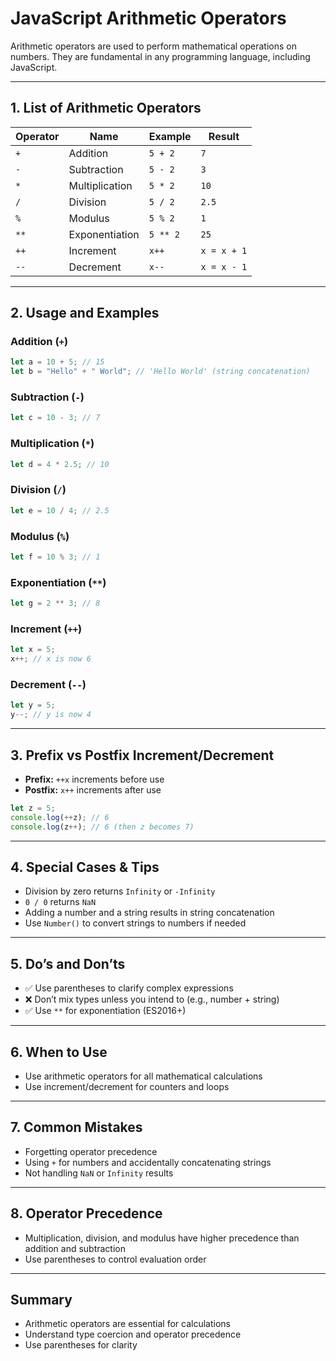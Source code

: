 # JavaScript Arithmetic Operators

Arithmetic operators are used to perform mathematical operations on numbers. They are fundamental in any programming language, including JavaScript.

---

## 1. List of Arithmetic Operators

| Operator | Name           | Example  | Result      |
| -------- | -------------- | -------- | ----------- |
| `+`      | Addition       | `5 + 2`  | `7`         |
| `-`      | Subtraction    | `5 - 2`  | `3`         |
| `*`      | Multiplication | `5 * 2`  | `10`        |
| `/`      | Division       | `5 / 2`  | `2.5`       |
| `%`      | Modulus        | `5 % 2`  | `1`         |
| `**`     | Exponentiation | `5 ** 2` | `25`        |
| `++`     | Increment      | `x++`    | `x = x + 1` |
| `--`     | Decrement      | `x--`    | `x = x - 1` |

---

## 2. Usage and Examples

### Addition (`+`)

```js
let a = 10 + 5; // 15
let b = "Hello" + " World"; // 'Hello World' (string concatenation)
```

### Subtraction (`-`)

```js
let c = 10 - 3; // 7
```

### Multiplication (`*`)

```js
let d = 4 * 2.5; // 10
```

### Division (`/`)

```js
let e = 10 / 4; // 2.5
```

### Modulus (`%`)

```js
let f = 10 % 3; // 1
```

### Exponentiation (`**`)

```js
let g = 2 ** 3; // 8
```

### Increment (`++`)

```js
let x = 5;
x++; // x is now 6
```

### Decrement (`--`)

```js
let y = 5;
y--; // y is now 4
```

---

## 3. Prefix vs Postfix Increment/Decrement

- **Prefix:** `++x` increments before use
- **Postfix:** `x++` increments after use

```js
let z = 5;
console.log(++z); // 6
console.log(z++); // 6 (then z becomes 7)
```

---

## 4. Special Cases & Tips

- Division by zero returns `Infinity` or `-Infinity`
- `0 / 0` returns `NaN`
- Adding a number and a string results in string concatenation
- Use `Number()` to convert strings to numbers if needed

---

## 5. Do’s and Don’ts

- ✅ Use parentheses to clarify complex expressions
- ❌ Don’t mix types unless you intend to (e.g., number + string)
- ✅ Use `**` for exponentiation (ES2016+)

---

## 6. When to Use

- Use arithmetic operators for all mathematical calculations
- Use increment/decrement for counters and loops

---

## 7. Common Mistakes

- Forgetting operator precedence
- Using `+` for numbers and accidentally concatenating strings
- Not handling `NaN` or `Infinity` results

---

## 8. Operator Precedence

- Multiplication, division, and modulus have higher precedence than addition and subtraction
- Use parentheses to control evaluation order

---

## Summary

- Arithmetic operators are essential for calculations
- Understand type coercion and operator precedence
- Use parentheses for clarity
